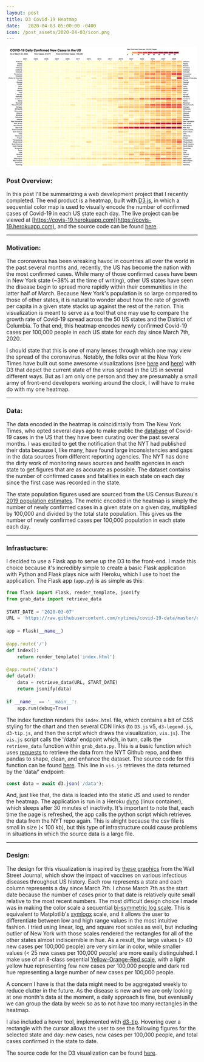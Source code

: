 ```yaml
---
layout: post
title: D3 Covid-19 Heatmap
date:   2020-04-03 05:00:00 -0400
icon: /post_assets/2020-04-03/icon.png
---
```

<!--more-->

<div class="img-container">
    <img src="/post_assets/2020-04-03/demo.png" style="width:800px">
</div>

### Post Overview:
In this post I'll be summarizing a web development project that I recently completed. The end product is a heatmap, built with [D3.js](https://d3js.org), in which a sequential color map is used to visually encode the number of confirmed cases of Covid-19 in each US state each day. The live project can be viewed at [https://covis-19.herokuapp.com](https://covis-19.herokuapp.com), and the source code can be found [here](https://github.com/dtaylor072/CoVis).

___
### Motivation:
The coronavirus has been wreaking havoc in countries all over the world in the past several months and, recently, the US has become the nation with the most confirmed cases. While many of those confirmed cases have been in New York state (~38% at the time of writing), other US states have seen the disease begin to spread more rapidly within their communities in the latter half of March. Because New York's population is so large compared to those of other states, it is natural to wonder about how the rate of growth per capita in a given state stacks up against the rest of the nation. This visualization is meant to serve as a tool that one may use to compare the growth rate of Covid-19 spread across the 50 US states and the District of Columbia. To that end, this heatmap encodes newly confirmed Covid-19 cases per 100,000 people in each US state for each day since March 7th, 2020.

I should state that this is one of many lenses through which one may view the spread of the coronavirus. Notably, the folks over at the New York Times have built out some awesome visualizations (see [here](https://www.nytimes.com/interactive/2020/us/coronavirus-us-cases.html) and [here](https://www.nytimes.com/interactive/2020/04/03/upshot/coronavirus-metro-area-tracker.html)) with D3 that depict the current state of the virus spread in the US in several different ways. But as I am only one person and they are presumably a small army of front-end developers working around the clock, I will have to make do with my one heatmap.

___
### Data:
The data encoded in the heatmap is coincidintally from The New York Times, who opted several days ago to make public the [database](https://github.com/nytimes/covid-19-data) of Covid-19 cases in the US that they have been curating over the past several months. I was excited to get the notification that the NYT had published their data because I, like many, have found large inconsistencies and gaps in the data sources from different reporting agencies. The NYT has done the dirty work of monitoring news sources and health agencies in each state to get figures that are as accurate as possible. The dataset contains the number of confirmed cases and fatalities in each state on each day since the first case was recorded in the state.

The state population figures used are sourced from the US Census Bureau's [2019 population estimates](https://www.census.gov/programs-surveys/popest/data/data-sets.html). The metric encoded in the heatmap is simply the number of newly confirmed cases in a given state on a given day, multiplied by 100,000 and divided by the total state population. This gives us the number of newly confirmed cases per 100,000 population in each state each day.

___
### Infrastucture:
I decided to use a Flask app to serve up the D3 to the front-end. I made this choice because it's incredibly simple to create a basic Flask application with Python and Flask plays nice with Heroku, which I use to host the application. The Flask app (`app.py`) is as simple as this:

```python
from flask import Flask, render_template, jsonify
from grab_data import retrieve_data

START_DATE = '2020-03-07'
URL = 'https://raw.githubusercontent.com/nytimes/covid-19-data/master/us-states.csv'

app = Flask(__name__)

@app.route('/')
def index():
    return render_template('index.html')

@app.route('/data')
def data():
    data = retrieve_data(URL, START_DATE)
    return jsonify(data)

if __name__ == '__main__':
    app.run(debug=True)
```

The index function renders the `index.html` file, which contains a bit of CSS styling for the chart and then several CDN links (to `D3.js` v5, `d3-legend.js`, `d3-tip.js`, and then the script which draws the visualization, `vis.js`). The `vis.js` script calls the '/data' endpoint which, in turn, calls the `retrieve_data` function within `grab_data.py`. This is a basic function which uses [requests](https://requests.readthedocs.io/en/master/) to retrieve the data from the NYT Github repo, and then pandas to shape, clean, and enhance the dataset. The source code for this function can be found [here](https://github.com/dtaylor072/CoVis/blob/master/grab_data.py). This line in `vis.js` retrieves the data returned by the 'data/' endpoint:
```js
const data = await d3.json('/data');
```
And, just like that, the data is loaded into the static JS and used to render the heatmap. The application is run in a Heroku [dyno](https://www.heroku.com/dynos) (linux container), which sleeps after 30 minutes of inactivity. It's important to note that, each time the page is refreshed, the app calls the python script which retrieves the data from the NYT repo again. This is alright because the csv file is small in size (< 100 kb), but this type of infrastructure could cause problems in situations in which the source data is a large file.

___
### Design:
The design for this visualization is inspired by [these graphics](http://graphics.wsj.com/infectious-diseases-and-vaccines/) from the Wall Street Journal, which show the impact of vaccines on various infectious diseases throughout US history. Each row represents a state and each column represents a day since March 7th. I chose March 7th as the start date because the number of cases prior to that date is relatively quite small relative to the most recent numbers. The most difficult design choice I made was in making the color scale a sequential [bi-symmetric log scale](https://www.researchgate.net/publication/233967063_A_bi-symmetric_log_transformation_for_wide-range_data). This is equivalent to Matplotlib's [symlogx](https://matplotlib.org/3.1.0/gallery/scales/symlog_demo.html) scale, and it allows the user to differentiate between low and high range values in the most intuitive fashion. I tried using linear, log, and square root scales as well, but including outlier of New York with those scales rendered the rectangles for all of the other states almost indiscernible in hue. As a result, the large values (> 40 new cases per 100,000 people) are very similar in color, while smaller values (< 25 new cases per 100,000 people) are more easily distinguished. I make use of an 8-class seqential [Yellow-Orange-Red scale](https://colorbrewer2.org/#type=sequential&scheme=YlOrRd&n=8), with a light yellow hue representing few new cases per 100,000 people and dark red hue representing a large number of new cases per 100,000 people.

A concern I have is that the data might need to be aggregated weekly to reduce clutter in the future. As the disease is new and we are only looking at one month's data at the moment, a daily approach is fine, but eventually we can group the data by week so as to not have too many rectangles in the heatmap.

I also included a hover tool, implemented with [d3-tip](https://github.com/caged/d3-tip). Hovering over a rectangle with the cursor allows the user to see the following figures for the selected state and day: new cases, new cases per 100,000 people, and total cases confirmed in the state to date.

The source code for the D3 visualization can be found [here](https://github.com/dtaylor072/CoVis/blob/master/static/vis.js).
